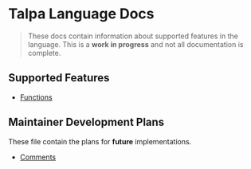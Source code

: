 # Talpa Language Docs

> These docs contain information about supported features in the language. This is a **work in progress** and not all documentation is complete.


## Supported Features

- [Functions](Functions.md)


## Maintainer Development Plans

These file contain the plans for **future** implementations. 

- [Comments](dev/Comments.md)
